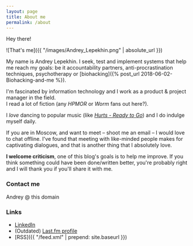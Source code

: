 ```yaml
---
layout: page
title: About me
permalink: /about
---
```


Hey there!

![That's me]({{ "/images/Andrey_Lepekhin.png" | absolute_url }})

My name is Andrey Lepekhin. 
I seek, test and implement systems that help me reach my goals: be it accountability partners, anti-procrastination techniques, psychotherapy or [biohacking]({% post_url 2018-06-02-Biohacking-and-me %}).



I'm fascinated by information technology and I work as a product & project manager in the field.  
I read a lot of fiction (any _HPMOR_ or _Worm_ fans out here?).

I _love_ dancing to popular music (like [_Hurts - Ready to Go_](https://www.youtube.com/watch?v=PP2G3dm_fsc&t=37)) and I do indulge myself daily.  

If you are in Moscow, and want to meet – shoot me an email – I would love to chat offline. I've found that meeting with like-minded people makes for captivating dialogues, and that is another thing that I absolutely love.


**I welcome criticism**, one of this blog's goals is to help me improve. If you think something could have been done/written better, you're probably right and I will thank you if you'll share it with me.

### Contact me

Andrey @ this domain

### Links

* [LinkedIn](https://www.linkedin.com/in/{{site.footer-links.linkedin}})
* (Outdated) [Last.fm profile](http://www.last.fm/user/la_bizzz/)
* [RSS]({{ "/feed.xml" | prepend: site.baseurl }})
